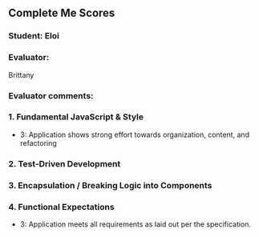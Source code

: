 ## Complete Me Scores
### Student: Eloi

### Evaluator:
Brittany

### Evaluator comments:


### 1. Fundamental JavaScript & Style

* 3:  Application shows strong effort towards organization, content, and refactoring


### 2. Test-Driven Development

### 3. Encapsulation / Breaking Logic into Components

### 4. Functional Expectations

* 3: Application meets all requirements as laid out per the specification.
